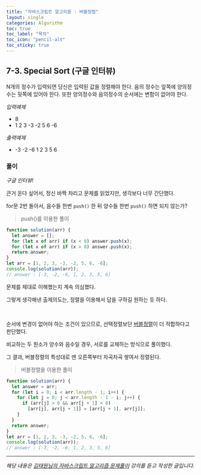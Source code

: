 ```yaml
---
title: "자바스크립트 알고리즘 : 버블정렬"
layout: single
categories: Algorithm
toc: true
toc_label: "목차"
toc_icon: "pencil-alt"
toc_sticky: true
---
```


## 7-3. Special Sort (구글 인터뷰)

N개의 정수가 입력되면 당신은 입력된 값을 정렬해야 한다.
음의 정수는 앞쪽에 양의정수는 뒷쪽에 있어야 한다. 또한 양의정수와 음의정수의 순서에는
변함이 없어야 한다.

_입력예제_

- 8
- 1 2 3 -3 -2 5 6 -6

_출력예제_

- -3 -2 -6 1 2 3 5 6

### 풀이

_구글 인터뷰!_

큰거 온다 싶어서, 정신 바짝 차리고 문제를 읽었지만, 생각보다 너무 간단했다.

for문 2번 돌아서, 음수들 한번 `push()` 한 뒤 양수들 한번 `push()` 하면 되지 않는가?

> push()를 이용한 풀이

```jsx
function solution(arr) {
  let answer = [];
  for (let x of arr) if (x < 0) answer.push(x);
  for (let x of arr) if (x > 0) answer.push(x);
  return answer;
}
let arr = [1, 2, 3, -3, -2, 5, 6, -6];
console.log(solution(arr));
// answer : [-3, -2, -6, 1, 2, 3, 5, 6]
```

문제를 제대로 이해했는지 계속 의심했다.

그렇게 생각해낸 출제의도는, 정렬을 이용해서 답을 구하길 원하는 듯 하다.

<br>

순서에 변경이 없어야 하는 조건이 있으므로, 선택정렬보단 [버블정렬](https://onlee3.github.io/algorithm/Algo702/)이 더 적합하다고 판단했다.

비교하는 두 원소가 양수와 음수일 경우, 서로를 교체하는 방식으로 풀이했다.

그 결과, 버블정렬의 특성대로 맨 오른쪽부터 차곡차곡 쌓여서 정렬된다.

> 버블정렬을 이용한 풀이

```jsx
function solution(arr) {
  let answer = arr;
  for (let i = 0; i < arr.length - 1; i++) {
    for (let j = 0; j < arr.length - 1 - i; j++) {
      if (arr[j] > 0 && arr[j + 1] < 0)
        [arr[j], arr[j + 1]] = [arr[j + 1], arr[j]];
    }
  }
  return answer;
}
let arr = [1, 2, 3, -3, -2, 5, 6, -6];
console.log(solution(arr));
// answer : [-3, -2, -6, 1, 2, 3, 5, 6]
```

---

_해당 내용은 [김태원님의 자바스크립트 알고리즘 문제풀이](https://www.inflearn.com/course/%EC%9E%90%EB%B0%94%EC%8A%A4%ED%81%AC%EB%A6%BD%ED%8A%B8-%EC%95%8C%EA%B3%A0%EB%A6%AC%EC%A6%98-%EB%AC%B8%EC%A0%9C%ED%92%80%EC%9D%B4/dashboard) 강의를 듣고 작성한 글입니다._
